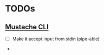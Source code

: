 # TODOs

## [Mustache CLI][1]

- [ ] Make it accept input from stdin (pipe-able)

- [1]: https://github.com/janl/mustache.js#command-line-tool "Github"
